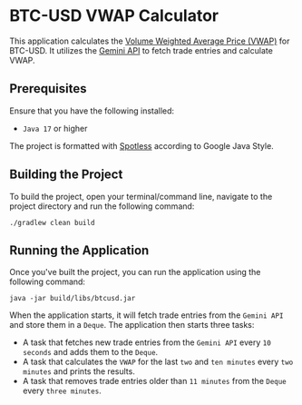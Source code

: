 # BTC-USD VWAP Calculator

This application calculates the [Volume Weighted Average Price (VWAP)](https://en.wikipedia.org/wiki/Volume-weighted_average_price) for BTC-USD.
It utilizes the [Gemini API](https://docs.gemini.com/rest-api/) to fetch trade entries and calculate VWAP.

## Prerequisites

Ensure that you have the following installed:

* `Java 17` or higher

The project is formatted with [Spotless](https://github.com/diffplug/spotless) according to Google Java Style.


## Building the Project

To build the project, open your terminal/command line, navigate to the project directory and run the following command:

`./gradlew clean build`

## Running the Application

Once you've built the project, you can run the application using the following command:

`java -jar build/libs/btcusd.jar`

When the application starts, it will fetch trade entries from the `Gemini API` and store them in a `Deque`.
The application then starts three tasks:

* A task that fetches new trade entries from the `Gemini API` every `10 seconds` and adds them to the `Deque`.
* A task that calculates the `VWAP` for the last `two` and `ten minutes` every `two minutes` and prints the results.
* A task that removes trade entries older than `11 minutes` from the `Deque` every `three minutes`.
